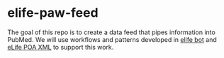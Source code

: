 # elife-paw-feed

The goal of this repo is to create a data feed that pipes information into
PubMed. We will use workflows
and patterns developed in [elife bot](https://github.com/elifesciences/elife-bot)
and [eLife POA XML](https://github.com/elifesciences/elife-poa-xml-generation) to
support this work.  
